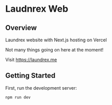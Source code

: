 # Laudnrex Web

## Overview

Laundrex website with Next.js hosting on Vercel

Not many things going on here at the moment!

Visit https://laundrex.me

## Getting Started

First, run the development server:

```bash
npm run dev
```
